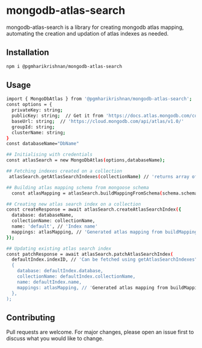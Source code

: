 # mongodb-atlas-search

mongodb-atlas-search is a library for creating mongodb atlas mapping, automating the creation and updation of atlas indexes as needed. 

## Installation

```bash
npm i @pgmharikrishnan/mongodb-atlas-search
```

## Usage

```bash
import { MongoDbAtlas } from '@pgmharikrishnan/mongodb-atlas-search';
const options = {
  privateKey: string;
  publicKey: string;  // Get it from 'https://docs.atlas.mongodb.com/configure-api-access/'
  baseUrl: string;  // 'https://cloud.mongodb.com/api/atlas/v1.0/'
  groupId: string; 
  clusterName: string;
}
const databaseName="DbName"

## Initialising with credentials
const atlasSearch = new MongoDbAtlas(options,databaseName);

## Fetching indexes created on a collection
 atlasSearch.getAtlasSearchIndexes(collectionName) // 'returns array of AtlasSearchIndex'

## Building atlas mapping schema from mongoose schema
  const atlasMapping = atlasSearch.buildMappingFromSchema(schema.schema); //'returns atlas mapping'

## Creating new atlas search index on a collection
const createResponse = await atlasSearch.createAtlasSearchIndex({
  database: databaseName,
  collectionName: collectionName,
  name: 'default', // 'Index name'
  mappings: atlasMapping, // 'Generated atlas mapping from buildMappingFromSchema'
});

## Updating existing atlas search index
const patchResponse = await atlasSearch.patchAtlasSearchIndex(
  defaultIndex.indexID, // 'Can be fetched using getAtlasSearchIndexes"
  {
    database: defaultIndex.database,
    collectionName: defaultIndex.collectionName,
    name: defaultIndex.name,
    mappings: atlasMapping, // 'Generated atlas mapping from buildMappingFromSchema'
  },
);
```

## Contributing
Pull requests are welcome. For major changes, please open an issue first to discuss what you would like to change.

